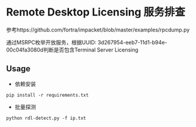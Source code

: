 # Remote Desktop Licensing 服务排查 
参考https://github.com/fortra/impacket/blob/master/examples/rpcdump.py

通过MSRPC枚举开放服务，根据UUID: 3d267954-eeb7-11d1-b94e-00c04fa3080d判断是否包含Terminal Server Licensing 

## Usage

- 依赖安装

```shell
pip install -r requirements.txt
```

- 批量探测

```
python rdl-detect.py -f ip.txt
```
